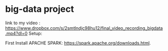 # big-data project

link to my video : https://www.dropbox.com/s/2smtlndjc98hu12/final_video_recording_bigdata.mp4?dl=0
Setup: 

First Install APACHE SPARK:  https://spark.apache.org/downloads.html.
